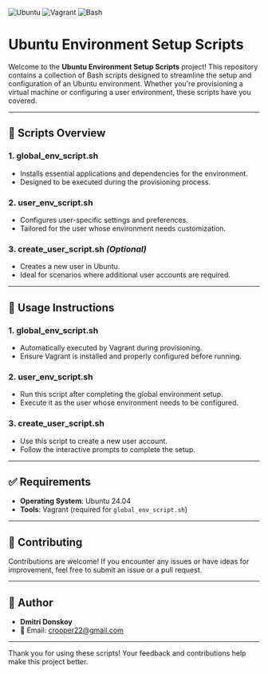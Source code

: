 ![Ubuntu](https://img.shields.io/badge/Ubuntu-24.04-orange)
![Vagrant](https://img.shields.io/badge/Vagrant-Installed-blue)
![Bash](https://img.shields.io/badge/Bash-Scripts-green)

# Ubuntu Environment Setup Scripts

Welcome to the **Ubuntu Environment Setup Scripts** project! This repository contains a collection of Bash scripts designed to streamline the setup and configuration of an Ubuntu environment. Whether you're provisioning a virtual machine or configuring a user environment, these scripts have you covered.

---

## 📜 Scripts Overview

### 1. **global_env_script.sh**
   - Installs essential applications and dependencies for the environment.
   - Designed to be executed during the provisioning process.

### 2. **user_env_script.sh**
   - Configures user-specific settings and preferences.
   - Tailored for the user whose environment needs customization.

### 3. **create_user_script.sh** *(Optional)*
   - Creates a new user in Ubuntu.
   - Ideal for scenarios where additional user accounts are required.

---

## 🚀 Usage Instructions

### **1. global_env_script.sh**
   - Automatically executed by Vagrant during provisioning.
   - Ensure Vagrant is installed and properly configured before running.

### **2. user_env_script.sh**
   - Run this script after completing the global environment setup.
   - Execute it as the user whose environment needs to be configured.

### **3. create_user_script.sh**
   - Use this script to create a new user account.
   - Follow the interactive prompts to complete the setup.

---

## ✅ Requirements

- **Operating System**: Ubuntu 24.04
- **Tools**: Vagrant (required for `global_env_script.sh`)

---

## 🤝 Contributing

Contributions are welcome! If you encounter any issues or have ideas for improvement, feel free to submit an issue or a pull request.

---

## 👤 Author

- **Dmitri Donskoy**
- 📧 Email: [crooper22@gmail.com](mailto:crooper22@gmail.com)

---

Thank you for using these scripts! Your feedback and contributions help make this project better.
